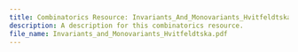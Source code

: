 ```yaml
---
title: Combinatorics Resource: Invariants_And_Monovariants_Hvitfeldtska
description: A description for this combinatorics resource.
file_name: Invariants_and_Monovariants_Hvitfeldtska.pdf
---
```


